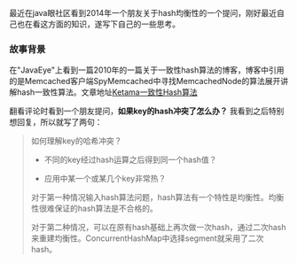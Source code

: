 最近在java眼社区看到2014年一个朋友关于hash均衡性的一个提问，刚好最近自己也在看这方面的知识，遂写下自己的一些思考。

### 故事背景

在"JavaEye"上看到一篇2010年的一篇关于一致性hash算法的博客，博客中引用的是Memcached客户端SpyMemcached中寻找MemcachedNode的算法展开讲解hash一致性算法。文章地址[Ketama一致性Hash算法](http://langyu.iteye.com/blog/684087)

翻看评论时看到一个朋友提问，**如果key的hash冲突了怎么办？**
我看到之后特别想回复，所以就写了两句：
>如何理解key的哈希冲突？
>
>* 不同的key经过hash运算之后得到同一个hash值？
>
>* 应用中某一个或某几个key非常热？
>
>对于第一种情况输入hash算法问题，hash算法有一个特性是均衡性。均衡性很难保证的hash算法是不合格的。
>
>对于第二种情况，可以在原有hash基础上再次做一次hash，通过二次hash来重建均衡性。ConcurrentHashMap中选择segment就采用了二次hash。
